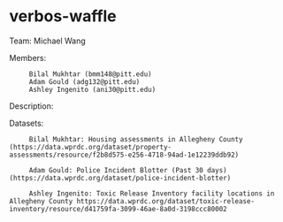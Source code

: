 # verbos-waffle

Team: Michael Wang

Members: 

         Bilal Mukhtar (bmm148@pitt.edu)
         Adam Gould (adg132@pitt.edu)
         Ashley Ingenito (ani30@pitt.edu)
         
Description:

Datasets:

         Bilal Mukhtar: Housing assessments in Allegheny County (https://data.wprdc.org/dataset/property-assessments/resource/f2b8d575-e256-4718-94ad-1e12239ddb92)
         
         Adam Gould: Police Incident Blotter (Past 30 days) (https://data.wprdc.org/dataset/police-incident-blotter)
         
         Ashley Ingenito: Toxic Release Inventory facility locations in Allegheny County https://data.wprdc.org/dataset/toxic-release-inventory/resource/d41759fa-3099-46ae-8a0d-3198ccc80002 
